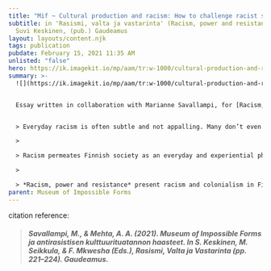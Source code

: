 ```yaml
---
title: "Mif ~ Cultural production and racism: How to challenge racist structures"
subtitle: in 'Rasismi, valta ja vastarinta' (Racism, power and resistance), (ed)
  Suvi Keskinen, (pub.) Gaudeamus
layout: layouts/content.njk
tags: publication
pubdate: February 15, 2021 11:35 AM
unlisted: "false"
hero: https://ik.imagekit.io/mp/aam/tr:w-1000/cultural-production-and-racism-2021.jpg
summary: >-
  ![](https://ik.imagekit.io/mp/aam/tr:w-1000/cultural-production-and-racism-2021.jpg)


  Essay written in collaboration with Marianne Savallampi, for [Racism, Power and Resistance](https://www.gaudeamus.fi/rasismivaltajavastarinta/ "Permalink to Suvi Keskinen, Minna Seikkula & Faith Mkwesha (eds.): Racism, Power and Resistance (4/2021)") (in Finnish)


  > Everyday racism is often subtle and not appalling. Many don’t even understand their behavior as racist.

  >

  > Racism permeates Finnish society as an everyday and experiential phenomenon, but it is also an institutional and structural problem. The Black Lives Matter movement has also sparked a debate here and shown that many people need information that is specifically adapted to the Finnish environment and based on research. Who can or must talk about racism?

  >

  > *Racism, power and resistance* present racism and colonialism in Finnish society and their global connections. Everyday examples of high school TET training for policing are eye-opening. The work questions the racist definitions of Finnishness and the unhistorical understanding of racism, and makes anti-racism visible. The work gives voice to racist researchers and civic activists and provides tools for anti-racist action.
parent: Museum of Impossible Forms
---
```

citation reference:

> ##### Savallampi, M., & Mehta, A. A. (2021). Museum of Impossible Forms ja antirasistisen kulttuurituatannon haasteet. In S. Keskinen, M. Seikkula, & F. Mkwesha (Eds.), *Rasismi, Valta ja Vastarinta* (pp. 221–224). Gaudeamus.